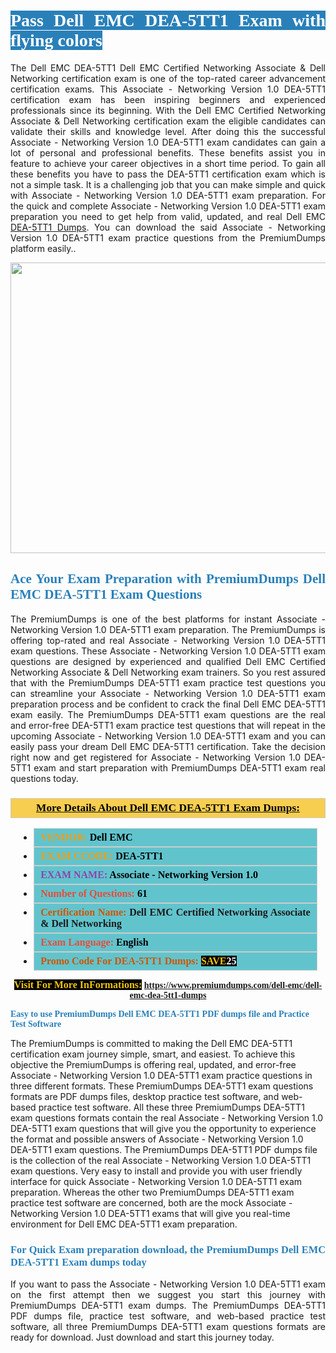 <h1 style="text-align: justify;"><span style="color:#ffffff;"><span style="font-family:Georgia,serif;"><strong><span style="background-color:#2980b9;">Pass Dell EMC DEA-5TT1 Exam with flying colors</span></strong></span></span></h1>

<p style="text-align: justify;">The Dell EMC DEA-5TT1 Dell EMC Certified Networking Associate & Dell Networking certification exam is one of the top-rated career advancement certification exams. This Associate - Networking Version 1.0 DEA-5TT1 certification exam has been inspiring beginners and experienced professionals since its beginning. With the Dell EMC Certified Networking Associate & Dell Networking certification exam the eligible candidates can validate their skills and knowledge level. After doing this the successful Associate - Networking Version 1.0 DEA-5TT1 exam candidates can gain a lot of personal and professional benefits. These benefits assist you in feature to achieve your career objectives in a short time period. To gain all these benefits you have to pass the DEA-5TT1 certification exam which is not a simple task. It is a challenging job that you can make simple and quick with Associate - Networking Version 1.0 DEA-5TT1 exam preparation. For the quick and complete Associate - Networking Version 1.0 DEA-5TT1 exam preparation you need to get help from valid, updated, and real Dell EMC <a href="https://www.premiumdumps.com/dell-emc/dell-emc-dea-5tt1-dumps">DEA-5TT1 Dumps</a>. You can download the said Associate - Networking Version 1.0 DEA-5TT1 exam practice questions from the PremiumDumps platform easily..</p>

<p style="text-align: center;"><a href="https://www.premiumdumps.com/dell-emc/dell-emc-dea-5tt1-dumps"><img alt="" src="https://i.imgur.com/KJGzbJ2.jpeg" style="width: 700px; height: 465px;" /></a></p>

<h2 style="text-align: justify;"><span style="color:#2980b9;"><span style="font-family:Georgia,serif;"><strong>Ace Your Exam Preparation with PremiumDumps Dell EMC DEA-5TT1 Exam Questions</strong></span></span></h2>

<p style="text-align: justify;">The PremiumDumps is one of the best platforms for instant Associate - Networking Version 1.0 DEA-5TT1 exam preparation. The PremiumDumps is offering top-rated and real Associate - Networking Version 1.0 DEA-5TT1 exam questions. These Associate - Networking Version 1.0 DEA-5TT1 exam questions are designed by experienced and qualified Dell EMC Certified Networking Associate & Dell Networking exam trainers. So you rest assured that with the PremiumDumps DEA-5TT1 exam practice test questions you can streamline your Associate - Networking Version 1.0 DEA-5TT1 exam preparation process and be confident to crack the final Dell EMC DEA-5TT1 exam easily. The PremiumDumps DEA-5TT1 exam questions are the real and error-free DEA-5TT1 exam practice test questions that will repeat in the upcoming Associate - Networking Version 1.0 DEA-5TT1 exam and you can easily pass your dream Dell EMC DEA-5TT1 certification. Take the decision right now and get registered for Associate - Networking Version 1.0 DEA-5TT1 exam and start preparation with PremiumDumps DEA-5TT1 exam real questions today.</p>

<h3 style="background: #f7ce50; border: 1px solid rgb(204, 204, 204); padding: 5px 10px; text-align: center;"><span style="font-family:Georgia,serif;"><u><u><span style="color:#000000;"><span style="font-size:11pt"><span style="line-height:normal"><b><span style="font-size:13.0pt"><span cambria="">More Details About Dell EMC DEA-5TT1 Exam Dumps:</span></span></b></span></span></span></u></u></span></h3>

<ul>
	<li style="margin:0cm 10pt">
	<div style="background:#61c4cd; border: 1px solid rgb(204, 204, 204); padding: 5px 10px; text-align: justify;"><span style="font-family:Georgia,serif;"><span style="font-size:11pt"><span style="line-height:normal"><b><span style="font-size:12.0pt"><span new="" roman="" times=""><span style="color:#f39c12;">VENDOR:</span> <span style="color:#000000;">Dell EMC</span></span></span></b></span></span></span></div>
	</li>
	<li style="margin:0cm 10pt">
	<div style="background: #61c4cd; border: 1px solid rgb(204, 204, 204); padding: 5px 10px; text-align: justify;"><span style="font-family:Georgia,serif;"><span style="font-size:11pt"><span style="line-height:normal"><b><span style="font-size:12.0pt"><span new="" roman="" times=""><span style="color:#f39c12;">EXAM CCODE:</span> <span style="color:#000000;">DEA-5TT1</span></span></span></b></span></span></span></div>
	</li>
	<li style="margin:0cm 10pt">
	<div style="background: #61c4cd; border: 1px solid rgb(204, 204, 204); padding: 5px 10px; text-align: justify;"><span style="font-family:Georgia,serif;"><span style="font-size:11pt"><span style="line-height:normal"><b><span style="font-size:12.0pt"><span new="" roman="" times=""><span style="color:#8e44ad;">EXAM NAME:</span> <span style="color:#000000;">Associate - Networking Version 1.0</span></span></span></b></span></span></span></div>
	</li>
	<li style="margin:0cm 10pt">
	<div style="background: #61c4cd; border: 1px solid rgb(204, 204, 204); padding: 5px 10px;"><span style="font-family:Georgia,serif;"><span style="font-size:11pt"><span style="line-height:normal"><b><span style="font-size:12.0pt"><span new="" roman="" times=""><span style="color:#e74c3c;">Number of Questions:</span><span style="color:#000000;"><span style="color:#f1c40f;"> </span>61</span></span></span></b></span></span></span></div>
	</li>
	<li style="margin:0cm 10pt">
	<div style="background: #61c4cd; border: 1px solid rgb(204, 204, 204); padding: 5px 10px; text-align: justify;"><span style="font-family:Georgia,serif;"><span style="font-size:11pt"><span style="line-height:normal"><b><span style="font-size:12.0pt"><span new="" roman="" times=""><span style="color:#d35400;">Certification Name:</span> Dell EMC Certified Networking Associate & Dell Networking</span></span></b></span></span></span></div>
	</li>
	<li style="margin:0cm 10pt">
	<div style="background: #61c4cd; border: 1px solid rgb(204, 204, 204); padding: 5px 10px; text-align: justify;"><span style="font-family:Georgia,serif;"><span style="font-size:11pt"><span style="line-height:normal"><b><span style="font-size:12.0pt"><span new="" roman="" times=""><span style="color:#e74c3c;">Exam Language:</span> <span style="color:#000000;">English</span></span></span></b></span></span></span></div>
	</li>
	<li style="margin:0cm 10pt">
	<div style="background: #61c4cd; border: 1px solid rgb(204, 204, 204); padding: 5px 10px;"><span style="font-family:Georgia,serif;"><span style="font-size:11pt"><span style="line-height:normal"><b><span style="font-size:12.0pt"><span new="" roman="" times=""><span style="color:#d35400;">Promo Code For DEA-5TT1 Dumps:</span><span style="color:#f1c40f;"> <span style="background-color:#000000;">SAVE</span></span><span style="color:#ffffff;"><span style="background-color:#000000;">25</span></span></span></span></b></span></span></span></div>
	</li>
</ul>

<p style="text-align: center;"><span style="font-family:Georgia,serif;"><strong><span style="font-size:16px;"><span style="color:#f1c40f;"><span style="background-color:#000000;">Visit For More InFormations:</span></span></span> <a href="https://www.premiumdumps.com/dell-emc/dell-emc-dea-5tt1-dumps">https://www.premiumdumps.com/dell-emc/dell-emc-dea-5tt1-dumps</a></strong></span></p>

<p><span style="color:#2980b9;"><span style="font-family:Georgia,serif;"><strong><strong><strong>Easy to use PremiumDumps Dell EMC DEA-5TT1 PDF dumps file and Practice Test Software</strong></strong></strong></span></span></p>

<p>The PremiumDumps is committed to making the Dell EMC DEA-5TT1 certification exam journey simple, smart, and easiest. To achieve this objective the PremiumDumps is offering real, updated, and error-free Associate - Networking Version 1.0 DEA-5TT1 exam practice questions in three different formats. These PremiumDumps DEA-5TT1 exam questions formats are PDF dumps files, desktop practice test software, and web-based practice test software. All these three PremiumDumps DEA-5TT1 exam questions formats contain the real Associate - Networking Version 1.0 DEA-5TT1 exam questions that will give you the opportunity to experience the format and possible answers of Associate - Networking Version 1.0 DEA-5TT1 exam questions. The PremiumDumps DEA-5TT1 PDF dumps file is the collection of the real Associate - Networking Version 1.0 DEA-5TT1 exam questions. Very easy to install and provide you with user friendly interface for quick Associate - Networking Version 1.0 DEA-5TT1 exam preparation. Whereas the other two PremiumDumps DEA-5TT1 exam practice test software are concerned, both are the mock Associate - Networking Version 1.0 DEA-5TT1 exams that will give you real-time environment for Dell EMC DEA-5TT1 exam preparation.</p>

<h3 style="text-align: justify;"><span style="color:#2980b9;"><span style="font-family:Georgia,serif;"><strong><strong><strong>For Quick Exam preparation download, the PremiumDumps Dell EMC DEA-5TT1 Exam dumps today</strong></strong></strong></span></span></h3>

<p style="text-align: justify;">If you want to pass the Associate - Networking Version 1.0 DEA-5TT1 exam on the first attempt then we suggest you start this journey with PremiumDumps DEA-5TT1 exam dumps. The PremiumDumps DEA-5TT1 PDF dumps file, practice test software, and web-based practice test software, all three PremiumDumps DEA-5TT1 exam questions formats are ready for download. Just download and start this journey today.</p>
